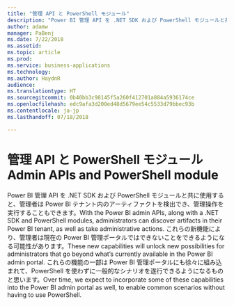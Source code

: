 ```yaml
---
title: "管理 API と PowerShell モジュール"
description: "Power BI 管理 API を .NET SDK および PowerShell モジュールと共に使用すると、管理者は Power BI テナント内のアーティファクトを検出でき、管理操作を実行することもできます"
author: adamw
manager: PaBenj
ms.date: 7/22/2018
ms.assetid: 
ms.topic: article
ms.prod: 
ms.service: business-applications
ms.technology: 
ms.author: HaydnR
audience: 
ms.translationtype: HT
ms.sourcegitcommit: 0b40bb3c98145f5a260f412701a884a5936174ce
ms.openlocfilehash: edc9afa3d200ed48d5679ee54c5533d79bbec93b
ms.contentlocale: ja-jp
ms.lasthandoff: 07/18/2018

---
```

# <a name="admin-apis-and-powershell-module"></a><span data-ttu-id="3ec40-103">管理 API と PowerShell モジュール</span><span class="sxs-lookup"><span data-stu-id="3ec40-103">Admin APIs and PowerShell module</span></span>

<span data-ttu-id="3ec40-104">Power BI 管理 API を .NET SDK および PowerShell モジュールと共に使用すると、管理者は Power BI テナント内のアーティファクトを検出でき、管理操作を実行することもできます。</span><span class="sxs-lookup"><span data-stu-id="3ec40-104">With the Power BI admin APIs, along with a .NET SDK and PowerShell modules, administrators can discover artifacts in their Power BI tenant, as well as take administrative actions.</span></span> <span data-ttu-id="3ec40-105">これらの新機能により、管理者は現在の Power BI 管理ポータルではできないことをできるようになる可能性があります。</span><span class="sxs-lookup"><span data-stu-id="3ec40-105">These new capabilities will unlock new possibilities for administrators that go beyond what’s currently available in the Power BI admin portal.</span></span> <span data-ttu-id="3ec40-106">これらの機能の一部は Power BI 管理ポータルにも徐々に組み込まれて、PowerShell を使わずに一般的なシナリオを遂行できるようになるものと思います。</span><span class="sxs-lookup"><span data-stu-id="3ec40-106">Over time, we expect to incorporate some of these capabilities into the Power BI admin portal as well, to enable common scenarios without having to use PowerShell.</span></span>


